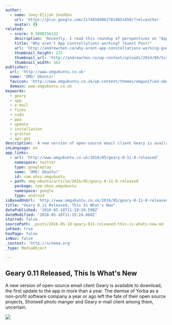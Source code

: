 ```yaml
---
author:
  - name: Joey-Elijah Sneddon
    url: 'https://plus.google.com/117485690627814051450/?rel=author'
    avatar: {}
related:
  - score: 0.5808156133
    description: 'Recently, I read this roundup of perspectives on "App Constellations" on the new social/professional news app Quibb. This is an emerging product strategy in mobile embraced by Facebook, Linkedin, Foursquare, Twitter, and others, and found it fascinating. Thanks to the authors below for sharing their opinions on this new approach.'
    title: "Why aren't App Constellations working? (Guest Post)"
    url: 'http://andrewchen.co/why-arent-app-constellations-working-guest-post/'
    thumbnail_height: 233
    thumbnail_url: 'http://andrewchen.co/wp-content/uploads/2014/08/Screen_Shot_2014-07-15_at_11.51.42_AM.png'
    thumbnail_width: 162
publisher:
  url: 'http://www.omgubuntu.co.uk'
  name: 'OMG! Ubuntu!'
  favicon: 'http://www.omgubuntu.co.uk/wp-content/themes/omgunified-ubuntu/images/favicon.ico'
  domain: www.omgubuntu.co.uk
keywords:
  - geary
  - app
  - e-mail
  - fixes
  - sudo
  - ppa
  - update
  - installation
  - gratton
  - apt-get
description: 'A new version of open-source email client Geary is available to download, the first update to the app in more than a year. The demise of Yorba as a non-profit software company a year or ago left the fate of their open source projects, Shotwell photo manger and Geary e-mail client among them, uncertain.'
inLanguage: en
app_links:
  - url: 'http://www.omgubuntu.co.uk/2016/05/geary-0-11-0-released'
    namespace: twitter
    type: googleplay
    name: 'OMG! Ubuntu!'
    id: com.ohso.omgubuntu
  - path: omg-ubuntu/article/2016/05/geary-0-11-0-released
    package: com.ohso.omgubuntu
    namespace: google
    type: android
isBasedOnUrl: 'http://www.omgubuntu.co.uk/2016/05/geary-0-11-0-released'
title: "Geary 0.11 Released, This Is What's New"
datePublished: '2016-05-18T11:19:29.598Z'
dateModified: '2016-05-18T11:15:24.668Z'
starred: false
sourcePath: _posts/2016-05-18-geary-011-released-this-is-whats-new.md
inFeed: true
hasPage: false
inNav: false
_context: 'http://schema.org'
_type: MediaObject

---
```

<article style=""><h1>Geary 0.11 Released, This Is What's New</h1><p>A new version of open-source email client Geary is available to download, the first update to the app in more than a year. The demise of Yorba as a non-profit software company a year or ago left the fate of their open source projects, Shotwell photo manger and Geary e-mail client among them, uncertain.</p><img src="http://www.omgubuntu.co.uk/wp-content/uploads/2016/05/geary-11-1-750x477.jpg" /></article>